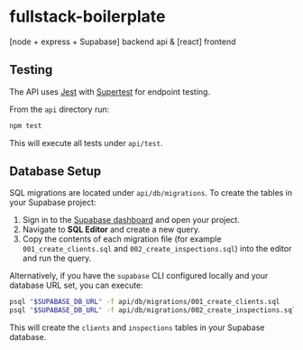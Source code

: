 # fullstack-boilerplate
[node + express + Supabase] backend api &amp; [react] frontend

## Testing

The API uses [Jest](https://jestjs.io/) with [Supertest](https://github.com/ladjs/supertest)
for endpoint testing.

From the `api` directory run:

```bash
npm test
```

This will execute all tests under `api/test`.

## Database Setup

SQL migrations are located under `api/db/migrations`. To create the tables in your Supabase project:

1. Sign in to the [Supabase dashboard](https://app.supabase.com) and open your project.
2. Navigate to **SQL Editor** and create a new query.
3. Copy the contents of each migration file (for example `001_create_clients.sql` and `002_create_inspections.sql`) into the editor and run the query.

Alternatively, if you have the `supabase` CLI configured locally and your database URL set, you can execute:

```bash
psql "$SUPABASE_DB_URL" -f api/db/migrations/001_create_clients.sql
psql "$SUPABASE_DB_URL" -f api/db/migrations/002_create_inspections.sql
```

This will create the `clients` and `inspections` tables in your Supabase database.
